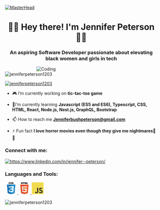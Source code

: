 [![MasterHead](https://cdn-media-1.freecodecamp.org/code-radio/Saron3.gif)](https://cdn-media-1.freecodecamp.org/code-radio/Saron3.gif)
<h1 align="center">🙌🏿 Hey there! I'm Jennifer Peterson 🙌🏿</h1>
<h3 align="center">An aspiring Software Developer passionate about elevating black women and girls in tech</h3>
<img align="right" alt="Coding" width="400" src="https://compote.slate.com/images/30cde9b2-65c2-4a5c-9fe2-4d5ffe5b2c81.gif?width=2200">

<p align="left"> <img src="https://komarev.com/ghpvc/?username=jenniferpeterson1203&label=Profile%20views&color=0e75b6&style=flat" alt="jenniferpeterson1203" /> </p>

<p align="left"> <a href="https://github.com/ryo-ma/github-profile-trophy"><img src="https://github-profile-trophy.vercel.app/?username=jenniferpeterson1203" alt="jenniferpeterson1203" /></a> </p>

- 🎮 I’m currently working on **tic-tac-toe game**

- 🧐I’m currently learning **Javascript (ES5 and ES6), Typescript, CSS, HTML, React, Node.js, Nest.js, GraphQL, Bootstrap**

- 📫 How to reach me **Jenniferbushpeterson@gmail.com**

- ⚡ Fun fact **I love horror movies even though they give me nightmares🫣🥴**

<h3 align="left">Connect with me:</h3>
<p align="left">
<a href="https://linkedin.com/in/https://www.linkedin.com/in/jennifer--peterson/" target="blank"><img align="center" src="https://raw.githubusercontent.com/rahuldkjain/github-profile-readme-generator/master/src/images/icons/Social/linked-in-alt.svg" alt="https://www.linkedin.com/in/jennifer--peterson/" height="30" width="40" /></a>
</p>

<h3 align="left">Languages and Tools:</h3>
<p align="left"> <a href="https://www.w3schools.com/css/" target="_blank" rel="noreferrer"> <img src="https://raw.githubusercontent.com/devicons/devicon/master/icons/css3/css3-original-wordmark.svg" alt="css3" width="40" height="40"/> </a> <a href="https://www.w3.org/html/" target="_blank" rel="noreferrer"> <img src="https://raw.githubusercontent.com/devicons/devicon/master/icons/html5/html5-original-wordmark.svg" alt="html5" width="40" height="40"/> </a> <a href="https://developer.mozilla.org/en-US/docs/Web/JavaScript" target="_blank" rel="noreferrer"> <img src="https://raw.githubusercontent.com/devicons/devicon/master/icons/javascript/javascript-original.svg" alt="javascript" width="40" height="40"/> </a> </p>

<p><img align="center" src="https://github-readme-stats.vercel.app/api/top-langs?username=jenniferpeterson1203&show_icons=true&locale=en&layout=compact" alt="jenniferpeterson1203" /></p>
